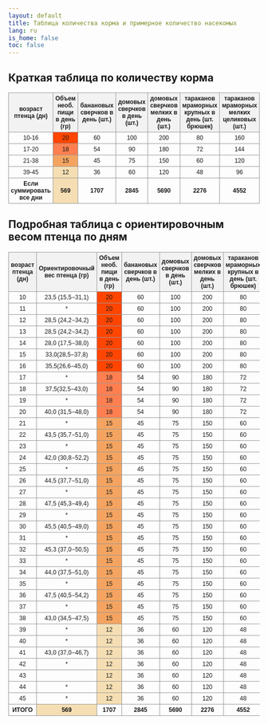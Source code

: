```yaml
---
layout: default
title: Таблица количества корма и примерное количество насекомых
lang: ru
is_home: false
toc: false
---
```

<style>
  table {
    border-collapse: collapse;
    width: 100%;
    font-family: Arial, sans-serif;
    font-size: 12px;
  }
  th, td {
    border: 1px solid #999;
    text-align: center;
    padding: 4px;
  }
  th {
    background-color: #f2f2f2;
  }
</style>

## Краткая таблица по количеству корма

<table>
  <tr>
    <th>возраст птенца (дн)</th>
    <th>Объем необ. пищи в день (гр)</th>
    <th>банановых сверчков в день (шт.)</th>
    <th>домовых сверчков в день (шт.)</th>
    <th>домовых сверчков мелких в день (шт.)</th>
    <th>тараканов мраморных крупных в день (шт. брюшек)</th>
    <th>тараканов мраморных мелких целиковых (шт.)</th>
  </tr>
<tr><td>10-16</td><td style='background-color:#ff4500'>20</td><td>60</td><td>100</td><td>200</td><td>80</td><td>160</td></tr>
<tr><td>17-20</td><td style='background-color:#ff7f50'>18</td><td>54</td><td>90</td><td>180</td><td>72</td><td>144</td></tr>
<tr><td>21-38</td><td style='background-color:#f4a460'>15</td><td>45</td><td>75</td><td>150</td><td>60</td><td>120</td></tr>
<tr><td>39-45</td><td style='background-color:#f5deb3'>12</td><td>36</td><td>60</td><td>120</td><td>48</td><td>96</td></tr>
<tr><td><b>Если суммировать все дни</b></td><td style='background-color:#f5deb3'><b>569</b></td><td><b>1707</b></td><td><b>2845</b></td><td><b>5690</b></td><td><b>2276</b></td><td><b>4552</b></td></tr>
</table>

## Подробная таблица с ориентировочным весом птенца по дням

<table>
  <tr>
    <th>возраст птенца (дн)</th>
    <th>Ориентировочный вес птенца (гр)</th>
    <th>Объем необ. пищи в день (гр)</th>
    <th>банановых сверчков в день (шт.)</th>
    <th>домовых сверчков в день (шт.)</th>
    <th>домовых сверчков мелких в день (шт.)</th>
    <th>тараканов мраморных крупных в день (шт. брюшек)</th>
    <th>тараканов мраморных мелких целиковых (шт.)</th>
  </tr>
<tr><td>10</td><td>23,5 (15,5−31,1)</td><td style='background-color:#ff4500'>20</td><td>60</td><td>100</td><td>200</td><td>80</td><td>160</td></tr>
<tr><td>11</td><td>*</td><td style='background-color:#ff4500'>20</td><td>60</td><td>100</td><td>200</td><td>80</td><td>160</td></tr>
<tr><td>12</td><td>28,5 (24,2−34,2)</td><td style='background-color:#ff4500'>20</td><td>60</td><td>100</td><td>200</td><td>80</td><td>160</td></tr>
<tr><td>13</td><td>28,5 (24,2−34,2)</td><td style='background-color:#ff4500'>20</td><td>60</td><td>100</td><td>200</td><td>80</td><td>160</td></tr>
<tr><td>14</td><td> 28,0 (17,5−38,0)</td><td style='background-color:#ff4500'>20</td><td>60</td><td>100</td><td>200</td><td>80</td><td>160</td></tr>
<tr><td>15</td><td>33,0(28,5−37,8)</td><td style='background-color:#ff4500'>20</td><td>60</td><td>100</td><td>200</td><td>80</td><td>160</td></tr>
<tr><td>16</td><td>35,5(26,6−45,0)</td><td style='background-color:#ff4500'>20</td><td>60</td><td>100</td><td>200</td><td>80</td><td>160</td></tr>
<tr><td>17</td><td>*</td><td style='background-color:#ff7f50'>18</td><td>54</td><td>90</td><td>180</td><td>72</td><td>144</td></tr>
<tr><td>18</td><td>37,5(32,5−43,0)</td><td style='background-color:#ff7f50'>18</td><td>54</td><td>90</td><td>180</td><td>72</td><td>144</td></tr>
<tr><td>19</td><td>*</td><td style='background-color:#ff7f50'>18</td><td>54</td><td>90</td><td>180</td><td>72</td><td>144</td></tr>
<tr><td>20</td><td>40,0 (31,5−48,0)</td><td style='background-color:#ff7f50'>18</td><td>54</td><td>90</td><td>180</td><td>72</td><td>144</td></tr>
<tr><td>21</td><td>*</td><td style='background-color:#f4a460'>15</td><td>45</td><td>75</td><td>150</td><td>60</td><td>120</td></tr>
<tr><td>22</td><td>43,5 (35,7−51,0)</td><td style='background-color:#f4a460'>15</td><td>45</td><td>75</td><td>150</td><td>60</td><td>120</td></tr>
<tr><td>23</td><td>*</td><td style='background-color:#f4a460'>15</td><td>45</td><td>75</td><td>150</td><td>60</td><td>120</td></tr>
<tr><td>24</td><td>42,0 (30,8−52,2)</td><td style='background-color:#f4a460'>15</td><td>45</td><td>75</td><td>150</td><td>60</td><td>120</td></tr>
<tr><td>25</td><td>*</td><td style='background-color:#f4a460'>15</td><td>45</td><td>75</td><td>150</td><td>60</td><td>120</td></tr>
<tr><td>26</td><td>44,5 (37,7−51,0)</td><td style='background-color:#f4a460'>15</td><td>45</td><td>75</td><td>150</td><td>60</td><td>120</td></tr>
<tr><td>27</td><td>*</td><td style='background-color:#f4a460'>15</td><td>45</td><td>75</td><td>150</td><td>60</td><td>120</td></tr>
<tr><td>28</td><td>47,5 (45,3−49,4)</td><td style='background-color:#f4a460'>15</td><td>45</td><td>75</td><td>150</td><td>60</td><td>120</td></tr>
<tr><td>29</td><td>*</td><td style='background-color:#f4a460'>15</td><td>45</td><td>75</td><td>150</td><td>60</td><td>120</td></tr>
<tr><td>30</td><td>45,5 (40,5−49,0)</td><td style='background-color:#f4a460'>15</td><td>45</td><td>75</td><td>150</td><td>60</td><td>120</td></tr>
<tr><td>31</td><td>*</td><td style='background-color:#f4a460'>15</td><td>45</td><td>75</td><td>150</td><td>60</td><td>120</td></tr>
<tr><td>32</td><td>45,3 (37,0−50,5)</td><td style='background-color:#f4a460'>15</td><td>45</td><td>75</td><td>150</td><td>60</td><td>120</td></tr>
<tr><td>33</td><td>*</td><td style='background-color:#f4a460'>15</td><td>45</td><td>75</td><td>150</td><td>60</td><td>120</td></tr>
<tr><td>34</td><td>44,0 (37,5−51,0)</td><td style='background-color:#f4a460'>15</td><td>45</td><td>75</td><td>150</td><td>60</td><td>120</td></tr>
<tr><td>35</td><td>*</td><td style='background-color:#f4a460'>15</td><td>45</td><td>75</td><td>150</td><td>60</td><td>120</td></tr>
<tr><td>36</td><td>47,5 (40,5−54,2)</td><td style='background-color:#f4a460'>15</td><td>45</td><td>75</td><td>150</td><td>60</td><td>120</td></tr>
<tr><td>37</td><td>*</td><td style='background-color:#f4a460'>15</td><td>45</td><td>75</td><td>150</td><td>60</td><td>120</td></tr>
<tr><td>38</td><td>43,0 (34,5−47,5)</td><td style='background-color:#f4a460'>15</td><td>45</td><td>75</td><td>150</td><td>60</td><td>120</td></tr>
<tr><td>39</td><td>*</td><td style='background-color:#f5deb3'>12</td><td>36</td><td>60</td><td>120</td><td>48</td><td>96</td></tr>
<tr><td>40</td><td>*</td><td style='background-color:#f5deb3'>12</td><td>36</td><td>60</td><td>120</td><td>48</td><td>96</td></tr>
<tr><td>41</td><td>43,0 (37,0−46,7)</td><td style='background-color:#f5deb3'>12</td><td>36</td><td>60</td><td>120</td><td>48</td><td>96</td></tr>
<tr><td>42</td><td>*</td><td style='background-color:#f5deb3'>12</td><td>36</td><td>60</td><td>120</td><td>48</td><td>96</td></tr>
<tr><td>43</td><td></td><td style='background-color:#f5deb3'>12</td><td>36</td><td>60</td><td>120</td><td>48</td><td>96</td></tr>
<tr><td>44</td><td>*</td><td style='background-color:#f5deb3'>12</td><td>36</td><td>60</td><td>120</td><td>48</td><td>96</td></tr>
<tr><td>45</td><td>*</td><td style='background-color:#f5deb3'>12</td><td>36</td><td>60</td><td>120</td><td>48</td><td>96</td></tr>
<tr><td><b>ИТОГО</b></td><td style='background-color:#f5deb3'><b>569</b></td><td><b>1707</b></td><td><b>2845</b></td><td><b>5690</b></td><td><b>2276</b></td><td><b>4552</b></td></tr>
</table>